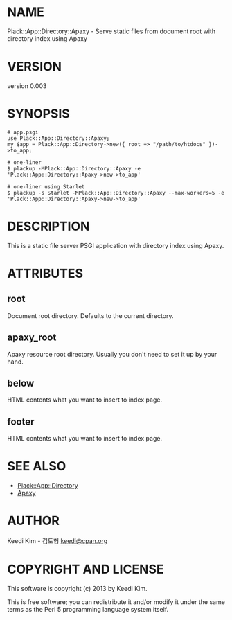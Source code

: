 # NAME

Plack::App::Directory::Apaxy - Serve static files from document root with directory index using Apaxy

# VERSION

version 0.003

# SYNOPSIS

    # app.psgi
    use Plack::App::Directory::Apaxy;
    my $app = Plack::App::Directory->new({ root => "/path/to/htdocs" })->to_app;

    # one-liner
    $ plackup -MPlack::App::Directory::Apaxy -e 'Plack::App::Directory::Apaxy->new->to_app'

    # one-liner using Starlet
    $ plackup -s Starlet -MPlack::App::Directory::Apaxy --max-workers=5 -e 'Plack::App::Directory::Apaxy->new->to_app'

# DESCRIPTION

This is a static file server PSGI application with directory index using Apaxy.

# ATTRIBUTES

## root

Document root directory. Defaults to the current directory.

## apaxy\_root

Apaxy resource root directory. Usually you don't need to set it up by your hand.

## below

HTML contents what you want to insert to index page.

## footer

HTML contents what you want to insert to index page.

# SEE ALSO

- [Plack::App::Directory](https://metacpan.org/pod/Plack::App::Directory)
- [Apaxy](http://adamwhitcroft.com/apaxy/)

# AUTHOR

Keedi Kim - 김도형 <keedi@cpan.org>

# COPYRIGHT AND LICENSE

This software is copyright (c) 2013 by Keedi Kim.

This is free software; you can redistribute it and/or modify it under
the same terms as the Perl 5 programming language system itself.
